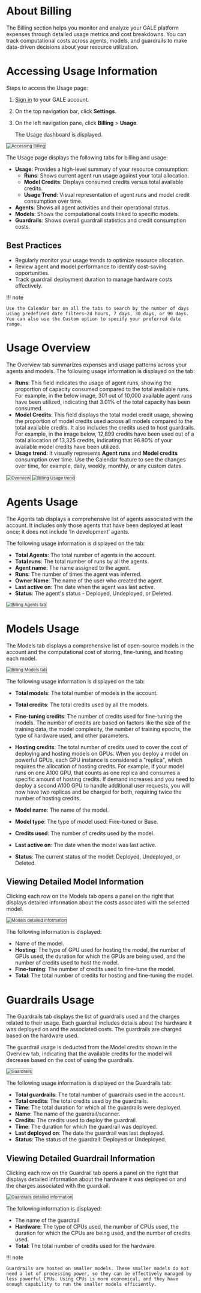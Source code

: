 # About Billing

The Billing section helps you monitor and analyze your GALE platform expenses through detailed usage metrics and cost breakdowns. You can track computational costs across agents, models, and guardrails to make data-driven decisions about your resource utilization.

# Accessing Usage Information

Steps to access the Usage page:

1. [Sign in](https://galeadmin-kore.github.io/docs/gale/getting-started/sign-up-sign-in/#sign-in-to-gale) to your GALE account.
2. On the top navigation bar, click **Settings**.
3. On the left navigation pane, click **Billing** > **Usage**.

    The Usage dashboard is displayed.

 <img src="../images/accessing_billing.png" alt="Accessing Billing" title="Accessing Billing" style="border: 1px solid gray; zoom:80%;">

The Usage page displays the following tabs for billing and usage:

* **Usage**: Provides a high-level summary of your resource consumption:
    * **Runs**: Shows current agent run usage against your total allocation.
    * **Model Credits**: Displays consumed credits versus total available credits.
    * **Usage Trend**: Visual representation of agent runs and model credit consumption over time.
* **Agents**: Shows all agent activities and their operational status.
* **Models**: Shows the computational costs linked to specific models.
* **Guardrails**: Shows overall guardrail statistics and credit consumption costs.

## Best Practices

* Regularly monitor your usage trends to optimize resource allocation.
* Review agent and model performance to identify cost-saving opportunities.
* Track guardrail deployment duration to manage hardware costs effectively.

!!! note

    Use the Calendar bar on all the tabs to search by the number of days using predefined date filters—24 hours, 7 days, 30 days, or 90 days. You can also use the Custom option to specify your preferred date range.


# Usage Overview

The Overview tab summarizes expenses and usage patterns across your agents and models. The following usage information is displayed on the tab:

* **Runs**: This field indicates the usage of agent runs, showing the proportion of capacity consumed compared to the total available runs. For example, in the below image, 301 out of 10,000 available agent runs have been utilized, indicating that 3.01% of the total capacity has been consumed.
* **Model Credits**: This field displays the total model credit usage, showing the proportion of model credits used across all models compared to the total available credits. It also includes the credits used to host guardrails. For example, in the image below, 12,899 credits have been used out of a total allocation of 13,325 credits, indicating that 96.80% of your available model credits have been utilized.
* **Usage trend**: It visually represents **Agent runs** and **Model credits** consumption over time. Use the Calendar feature to see the changes over time, for example, daily, weekly, monthly, or any custom dates.

 <img src="../images/overview.png" alt="Overview" title="Overview" style="border: 1px solid gray; zoom:80%;">

 <img src="../images/usagetrend.png" alt="Billing Usage trend" title="Billing Usage trend" style="border: 1px solid gray; zoom:80%;">


# Agents Usage

The Agents tab displays a comprehensive list of agents associated with the account. It includes only those agents that have been deployed at least once; it does not include ‘In development’ agents.  

The following usage information is displayed on the tab:

* **Total Agents**: The total number of agents in the account.
* **Total runs**: The total number of runs by all the agents.
* **Agent name**: The name assigned to the agent.
* **Runs**: The number of times the agent was inferred. 
* **Owner Name**: The name of the user who created the agent.
* **Last active on**: The date when the agent was last active.
* **Status**: The agent's status - Deployed, Undeployed, or Deleted.

 <img src="../images/agents.png" alt="Billing Agents tab" title="Billing Agents tab" style="border: 1px solid gray; zoom:80%;">


# Models Usage

The Models tab displays a comprehensive list of open-source models in the account and the computational cost of storing, fine-tuning, and hosting each model.

<img src="../images/models.png" alt="Billing Models tab" title="Billing Models tab" style="border: 1px solid gray; zoom:80%;">

The following usage information is displayed on the tab:

* **Total models**: The total number of models in the account.
* **Total credits**: The total credits used by all the models.
* **Fine-tuning credits**: The number of credits used for fine-tuning the models. The number of credits are based on factors like the size of the training data, the model complexity, the number of training epochs, the type of hardware used, and other parameters.
* **Hosting credits**: The total number of credits used to cover the cost of deploying and hosting models on GPUs.
When you deploy a model on powerful GPUs, each GPU instance is considered a "replica", which requires the allocation of hosting credits. For example, if your model runs on one A100 GPU, that counts as one replica and consumes a specific amount of hosting credits. If demand increases and you need to deploy a second A100 GPU to handle additional user requests, you will now have two replicas and be charged for both, requiring twice the number of hosting credits.

* **Model name**: The name of the model.
* **Model type**: The type of model used: Fine-tuned or Base.
* **Credits used**: The number of credits used by the model.
* **Last active on**: The date when the model was last active.
* **Status**: The current status of the model: Deployed, Undeployed, or Deleted.

## Viewing Detailed Model Information

Clicking each row on the Models tab opens a panel on the right that displays detailed information about the costs associated with the selected model.

<img src="../images/models_right_panel_detailed.png" alt="Models detailed information" title="Models detailed information" style="border: 1px solid gray; zoom:80%;">

The following information is displayed:

* Name of the model.
* **Hosting**: The type of GPU used for hosting the model, the number of GPUs used, the duration for which the GPUs are being used, and the number of credits used to host the model.
* **Fine-tuning**: The number of credits used to fine-tune the model.
* **Total**: The total number of credits for hosting and fine-tuning the model.



# Guardrails Usage

The Guardrails tab displays the list of guardrails used and the charges related to their usage. Each guardrail includes details about the hardware it was deployed on and the associated costs. The guardrails are charged based on the hardware used.

The guardrail usage is deducted from the Model credits shown in the Overview tab, indicating that the available credits for the model will decrease based on the cost of using the guardrails.

<img src="../images/guardrails.png" alt="Guardrails" title="Guardrails" style="border: 1px solid gray; zoom:80%;">

The following usage information is displayed on the Guardrails tab:

* **Total guardrails**: The total number of guardrails used in the account.
* **Total credits**: The total credits used by the guardrails.
* **Time**: The total duration for which all the guardrails were deployed.
* **Name**: The name of the guardrail/scanner.
* **Credits**: The credits used to deploy the guardrail.
* **Time**: The duration for which the guardrail was deployed.
* **Last deployed on**: The date the guardrail was last deployed.
* **Status**: The status of the guardrail: Deployed or Undeployed.

## Viewing Detailed Guardrail Information

Clicking each row on the Guardrail tab opens a panel on the right that displays detailed information about the hardware it was deployed on and the charges associated with the guardrail.

<img src="../images/guardrails_right_panel.png" alt="Guardrails detailed information" title="Guardrails detailed information" style="border: 1px solid gray; zoom:80%;">


The following information is displayed:

* The name of the guardrail
* **Hardware**: The type of CPUs used, the number of CPUs used, the duration for which the CPUs are being used, and the number of credits used.
* **Total**: The total number of credits used for the hardware.

!!! note

    Guardrails are hosted on smaller models. These smaller models do not need a lot of processing power, so they can be effectively managed by less powerful CPUs. Using CPUs is more economical, and they have enough capability to run the smaller models efficiently.






